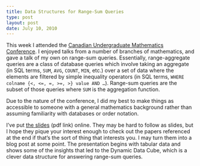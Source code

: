 ```yaml
---
title: Data Structures for Range-Sum Queries
type: post
layout: post
date: July 10, 2010
---
```

This week I attended the <a href="http://cumc.math.ca/2010/en/">Canadian Undergraduate Mathematics Conference</a>. I enjoyed talks from a number of branches of mathematics, and gave a talk of my own on range-sum queries. Essentially, range-aggregate queries are a class of database queries which involve taking an aggregate (in SQL terms, `SUM`, `AVG`, `COUNT`, `MIN`, etc.) over a set of data where the elements are filtered by simple inequality operators (in SQL terms, `WHERE colname {<, <=, =, >=, >} value AND …`). Range-sum queries are the subset of those queries where `SUM` is the aggregation function.

Due to the nature of the conference, I did my best to make things as accessible to someone with a general mathematics background rather than assuming familiarity with databases or order notation.

I’ve put <a href="http://github.com/paulgb/cumc2010/blob/master/slides.pdf">the slides</a> (pdf link) online. They may be hard to follow as slides, but I hope they pique your interest enough to check out the papers referenced at the end if that’s the sort of thing that interests you. I may turn them into a blog post at some point. The presentation begins with tabular data and shows some of the insights that led to the Dynamic Data Cube, which is a clever data structure for answering range-sum queries.

